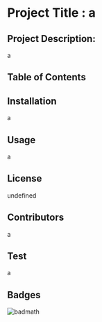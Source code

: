 
# Project Title : a

## Project Description:
a

## Table of Contents

## Installation
a

## Usage
a

## License
undefined

## Contributors
a

## Test
a


## Badges

![badmath](https://img.shields.io/github/repo-size/a/a)

